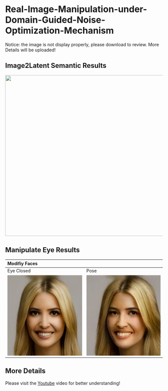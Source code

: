 # Real-Image-Manipulation-under-Domain-Guided-Noise-Optimization-Mechanism

Notice: the image is not display properly, please download to review. More Details will be uploaded!

Image2Latent Semantic Results
------------
<div align="center">
<img src="./DNI-Code/result_file/semantic.png" width="512" height="512"> 
</div>

Manipulate Eye Results
------------
| Modifiy Faces | |
| :-- | :-- |
| Eye Closed | Pose |
|</div><img src="./DNI-Code/result_file/eye.gif" width="256" height="256"> </div>|</div><img src="./DNI-Code/result_file/pose.gif" width="256" height="256"></div>|

More Details
----------------
Please visit the [Youtube](https://www.youtube.com/watch?v=KrcCRZs7J98&feature=youtu.be) video for better understanding!
